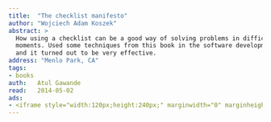 ```yaml
---
title:	"The checklist manifesto"
author: "Wojciech Adam Koszek"
abstract: >
  How using a checklist can be a good way of solving problems in difficult
  moments. Used some techniques from this book in the software development
  and it turned out to be very effective.
address: "Menlo Park, CA"
tags:
- books
auth:	Atul Gawande
read:	2014-05-02
ads:
- <iframe style="width:120px;height:240px;" marginwidth="0" marginheight="0" scrolling="no" frameborder="0" src="//ws-na.amazon-adsystem.com/widgets/q?ServiceVersion=20070822&OneJS=1&Operation=GetAdHtml&MarketPlace=US&source=ss&ref=ss_til&ad_type=product_link&tracking_id=wkoszek08-20&marketplace=amazon&region=US&placement=B0030V0PEW&asins=B0030V0PEW&linkId=ZPVLOPMQPCBCMQH6&show_border=false&link_opens_in_new_window=true&price_color=333333&title_color=C00000&bg_color=FFFFFF"> </iframe>
---
```

